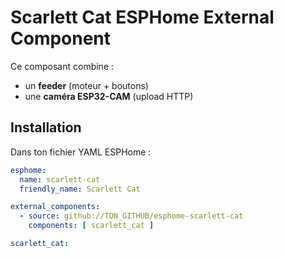 # Scarlett Cat ESPHome External Component

Ce composant combine :
- un **feeder** (moteur + boutons)
- une **caméra ESP32-CAM** (upload HTTP)

## Installation

Dans ton fichier YAML ESPHome :

```yaml
esphome:
  name: scarlett-cat
  friendly_name: Scarlett Cat

external_components:
  - source: github://TON_GITHUB/esphome-scarlett-cat
    components: [ scarlett_cat ]

scarlett_cat:

